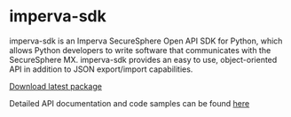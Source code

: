 imperva-sdk
===========

imperva-sdk is an Imperva SecureSphere Open API SDK for Python, which allows Python developers to write software that communicates with the SecureSphere MX. imperva-sdk provides an easy to use, object-oriented API in addition to JSON export/import capabilities.

[Download latest package](http://TBD)

Detailed API documentation and code samples can be found [here](https://imperva.github.io/imperva-sdk-python/)
